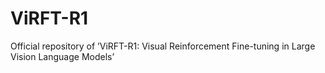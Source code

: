 # ViRFT-R1
Official repository of ’ViRFT-R1: Visual Reinforcement Fine-tuning in Large Vision Language Models’
